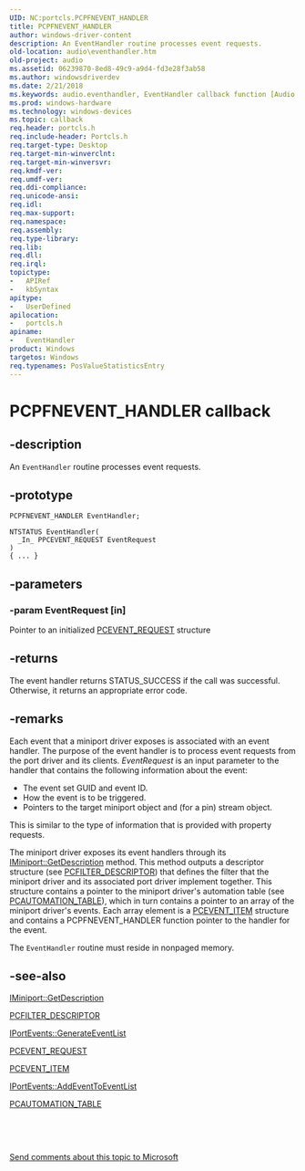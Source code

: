```yaml
---
UID: NC:portcls.PCPFNEVENT_HANDLER
title: PCPFNEVENT_HANDLER
author: windows-driver-content
description: An EventHandler routine processes event requests.
old-location: audio\eventhandler.htm
old-project: audio
ms.assetid: 06239870-8ed8-49c9-a9d4-fd3e28f3ab58
ms.author: windowsdriverdev
ms.date: 2/21/2018
ms.keywords: audio.eventhandler, EventHandler callback function [Audio Devices], EventHandler, PCPFNEVENT_HANDLER, PCPFNEVENT_HANDLER, portcls/EventHandler, audmp-routines_f75ad8d3-9abe-4f8a-97d4-605a18586ecb.xml
ms.prod: windows-hardware
ms.technology: windows-devices
ms.topic: callback
req.header: portcls.h
req.include-header: Portcls.h
req.target-type: Desktop
req.target-min-winverclnt: 
req.target-min-winversvr: 
req.kmdf-ver: 
req.umdf-ver: 
req.ddi-compliance: 
req.unicode-ansi: 
req.idl: 
req.max-support: 
req.namespace: 
req.assembly: 
req.type-library: 
req.lib: 
req.dll: 
req.irql: 
topictype:
-	APIRef
-	kbSyntax
apitype:
-	UserDefined
apilocation:
-	portcls.h
apiname:
-	EventHandler
product: Windows
targetos: Windows
req.typenames: PosValueStatisticsEntry
---
```


# PCPFNEVENT_HANDLER callback


## -description


An <code>EventHandler</code> routine processes event requests.


## -prototype


````
PCPFNEVENT_HANDLER EventHandler;

NTSTATUS EventHandler(
  _In_ PPCEVENT_REQUEST EventRequest
)
{ ... }
````


## -parameters




### -param EventRequest [in]

Pointer to an initialized <a href="..\portcls\ns-portcls-_pcevent_request.md">PCEVENT_REQUEST</a> structure


## -returns



The event handler returns STATUS_SUCCESS if the call was successful. Otherwise, it returns an appropriate error code.




## -remarks



Each event that a miniport driver exposes is associated with an event handler. The purpose of the event handler is to process event requests from the port driver and its clients. <i>EventRequest</i> is an input parameter to the handler that contains the following information about the event:

<ul>
<li>
The event set GUID and event ID.

</li>
<li>
How the event is to be triggered.

</li>
<li>
Pointers to the target miniport object and (for a pin) stream object.

</li>
</ul>
This is similar to the type of information that is provided with property requests.

The miniport driver exposes its event handlers through its <a href="https://msdn.microsoft.com/library/windows/hardware/ff536765">IMiniport::GetDescription</a> method. This method outputs a descriptor structure (see <a href="..\portcls\ns-portcls-__unnamed_struct_0cb6_9.md">PCFILTER_DESCRIPTOR</a>) that defines the filter that the miniport driver and its associated port driver implement together. This structure contains a pointer to the miniport driver's automation table (see <a href="..\portcls\ns-portcls-__unnamed_struct_0cb6_6.md">PCAUTOMATION_TABLE</a>), which in turn contains a pointer to an array of the miniport driver's events. Each array element is a <a href="..\portcls\ns-portcls-__unnamed_struct_0cb6_5.md">PCEVENT_ITEM</a> structure and contains a PCPFNEVENT_HANDLER function pointer to the handler for the event.

The <code>EventHandler</code> routine must reside in nonpaged memory.




## -see-also

<a href="https://msdn.microsoft.com/library/windows/hardware/ff536765">IMiniport::GetDescription</a>



<a href="..\portcls\ns-portcls-__unnamed_struct_0cb6_9.md">PCFILTER_DESCRIPTOR</a>



<a href="https://msdn.microsoft.com/library/windows/hardware/ff536889">IPortEvents::GenerateEventList</a>



<a href="..\portcls\ns-portcls-_pcevent_request.md">PCEVENT_REQUEST</a>



<a href="..\portcls\ns-portcls-__unnamed_struct_0cb6_5.md">PCEVENT_ITEM</a>



<a href="https://msdn.microsoft.com/library/windows/hardware/ff536886">IPortEvents::AddEventToEventList</a>



<a href="..\portcls\ns-portcls-__unnamed_struct_0cb6_6.md">PCAUTOMATION_TABLE</a>



 

 

<a href="mailto:wsddocfb@microsoft.com?subject=Documentation%20feedback [audio\audio]:%20PCPFNEVENT_HANDLER callback function%20 RELEASE:%20(2/21/2018)&amp;body=%0A%0APRIVACY STATEMENT%0A%0AWe use your feedback to improve the documentation. We don't use your email address for any other purpose, and we'll remove your email address from our system after the issue that you're reporting is fixed. While we're working to fix this issue, we might send you an email message to ask for more info. Later, we might also send you an email message to let you know that we've addressed your feedback.%0A%0AFor more info about Microsoft's privacy policy, see http://privacy.microsoft.com/en-us/default.aspx." title="Send comments about this topic to Microsoft">Send comments about this topic to Microsoft</a>

